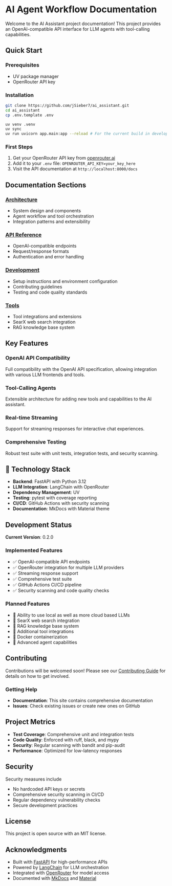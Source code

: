 # AI Agent Workflow Documentation

Welcome to the AI Assistant project documentation! This project provides an OpenAI-compatible API interface for LLM agents with tool-calling capabilities.

## Quick Start

### Prerequisites
- UV package manager
- OpenRouter API key

### Installation
```bash
git clone https://github.com/jSieber7/ai_assistant.git
cd ai_assistant
cp .env.template .env

uv venv .venv
uv sync
uv run uvicorn app.main:app --reload # For the current build in development
```

### First Steps
1. Get your OpenRouter API key from [openrouter.ai](https://openrouter.ai)
2. Add it to your `.env` file: `OPENROUTER_API_KEY=your_key_here`
3. Visit the API documentation at `http://localhost:8000/docs`

## Documentation Sections

### [Architecture](architecture/overview.md)
- System design and components
- Agent workflow and tool orchestration
- Integration patterns and extensibility

### [API Reference](api/endpoints.md)
- OpenAI-compatible endpoints
- Request/response formats
- Authentication and error handling

### [Development](development/setup.md)
- Setup instructions and environment configuration
- Contributing guidelines
- Testing and code quality standards

### [Tools](tools/searx.md)
- Tool integrations and extensions
- SearX web search integration
- RAG knowledge base system

## Key Features

### OpenAI API Compatibility
Full compatibility with the OpenAI API specification, allowing integration with various LLM frontends and tools.

### Tool-Calling Agents
Extensible architecture for adding new tools and capabilities to the AI assistant.

### Real-time Streaming
Support for streaming responses for interactive chat experiences.

### Comprehensive Testing
Robust test suite with unit tests, integration tests, and security scanning.

## 🔧 Technology Stack

- **Backend**: FastAPI with Python 3.12
- **LLM Integration**: LangChain with OpenRouter
- **Dependency Management**: UV
- **Testing**: pytest with coverage reporting
- **CI/CD**: GitHub Actions with security scanning
- **Documentation**: MkDocs with Material theme

## Development Status

**Current Version**: 0.2.0

### Implemented Features
- ✅ OpenAI-compatible API endpoints
- ✅ OpenRouter integration for multiple LLM providers
- ✅ Streaming response support
- ✅ Comprehensive test suite
- ✅ GitHub Actions CI/CD pipeline
- ✅ Security scanning and code quality checks

### Planned Features
- 🔄 Ability to use local as well as more cloud based LLMs
- 🔄 SearX web search integration
- 🔄 RAG knowledge base system
- 🔄 Additional tool integrations
- 🔄 Docker containerization
- 🔄 Advanced agent capabilities

## Contributing

Contributions will be welcomed soon! Please see our [Contributing Guide](development/contributing.md) for details on how to get involved.

### Getting Help
- **Documentation**: This site contains comprehensive documentation
- **Issues**: Check existing issues or create new ones on GitHub

## Project Metrics

- **Test Coverage**: Comprehensive unit and integration tests
- **Code Quality**: Enforced with ruff, black, and mypy
- **Security**: Regular scanning with bandit and pip-audit
- **Performance**: Optimized for low-latency responses

## Security

Security measures include

* No hardcoded API keys or secrets
* Comprehensive security scanning in CI/CD
* Regular dependency vulnerability checks
* Secure development practices

## License

This project is open source with an MIT license.

## Acknowledgments

- Built with [FastAPI](https://fastapi.tiangolo.com/) for high-performance APIs
- Powered by [LangChain](https://www.langchain.com/) for LLM orchestration
- Integrated with [OpenRouter](https://openrouter.ai/) for model access
- Documented with [MkDocs](https://www.mkdocs.org/) and [Material](https://squidfunk.github.io/mkdocs-material/)
